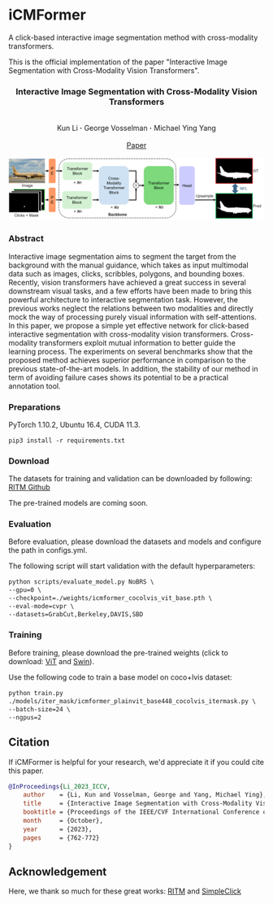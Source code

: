 # iCMFormer
A click-based interactive image segmentation method with cross-modality transformers.

This is the official implementation of the paper "Interactive Image Segmentation with Cross-Modality Vision Transformers".

### <p align="center"> Interactive Image Segmentation with Cross-Modality Vision Transformers
<br>

<div align="center">
  Kun&nbsp;Li</a> <b>&middot;</b>
  George&nbsp;Vosselman</a> <b>&middot;</b>
  Michael Ying&nbsp;Yang</a>
  <br> <br>
  <a href="https://openaccess.thecvf.com/content/ICCV2023W/NIVT/html/Li_Interactive_Image_Segmentation_with_Cross-Modality_Vision_Transformers_ICCVW_2023_paper.html" target="_blank">Paper</a>
</div>
</br>

<div align=center><img src="assets/iCMFormer.png" /></div>

### Abstract

Interactive image segmentation aims to segment the target from the background with the manual guidance, which takes as input multimodal data such as images, clicks, scribbles, polygons, and bounding boxes. Recently, vision transformers have achieved a great success in several downstream visual tasks, and a few efforts have been made to bring this powerful architecture to interactive segmentation task. However, the previous works neglect the relations between two modalities and directly mock the way of processing purely visual information with self-attentions. In this paper, we propose a simple yet effective network for click-based interactive segmentation with cross-modality vision transformers. Cross-modality transformers exploit mutual information to better guide the learning process. The experiments on several benchmarks show that the proposed method achieves superior performance in comparison to the previous state-of-the-art models. In addition, the stability of our method in term of avoiding failure cases shows its potential to be a practical annotation tool.

### Preparations

PyTorch 1.10.2, Ubuntu 16.4, CUDA 11.3.

```
pip3 install -r requirements.txt
```

### Download

The datasets for training and validation can be downloaded by following: [RITM Github](https://github.com/saic-vul/ritm_interactive_segmentation)

The pre-trained models are coming soon.

### Evaluation

Before evaluation, please download the datasets and models and configure the path in configs.yml.

The following script will start validation with the default hyperparameters:

```
python scripts/evaluate_model.py NoBRS \
--gpu=0 \
--checkpoint=./weights/icmformer_cocolvis_vit_base.pth \
--eval-mode=cvpr \
--datasets=GrabCut,Berkeley,DAVIS,SBD
```

### Training

Before training, please download the pre-trained weights (click to download: [ViT](https://github.com/facebookresearch/mae) and [Swin](https://github.com/microsoft/Swin-Transformer)).

Use the following code to train a base model on coco+lvis dataset:

```
python train.py ./models/iter_mask/icmformer_plainvit_base448_cocolvis_itermask.py \
--batch-size=24 \
--ngpus=2
```


## Citation
If iCMFormer is helpful for your research, we'd appreciate it if you could cite this paper.
~~~bibtex
@InProceedings{Li_2023_ICCV,
    author    = {Li, Kun and Vosselman, George and Yang, Michael Ying},
    title     = {Interactive Image Segmentation with Cross-Modality Vision Transformers},
    booktitle = {Proceedings of the IEEE/CVF International Conference on Computer Vision (ICCV) Workshops},
    month     = {October},
    year      = {2023},
    pages     = {762-772}
}
~~~


## Acknowledgement
Here, we thank so much for these great works:  [RITM](https://github.com/SamsungLabs/ritm_interactive_segmentation) and [SimpleClick](https://github.com/uncbiag/SimpleClick)
